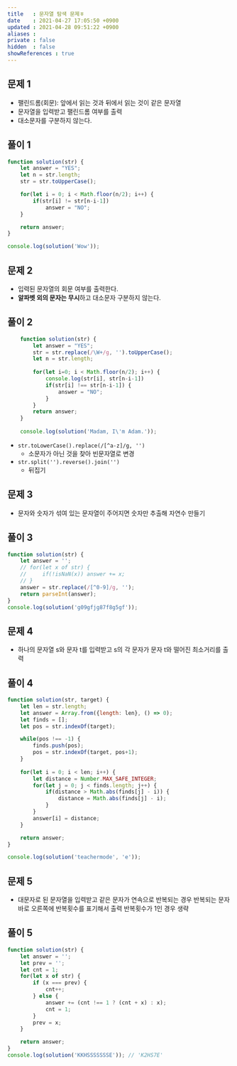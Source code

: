 ```yaml
---
title   : 문자열 탐색 문제ㅎ
date    : 2021-04-27 17:05:50 +0900
updated : 2021-04-28 09:51:22 +0900
aliases : 
private : false
hidden  : false
showReferences : true
---
```

## 문제 1
- 팰린드롬(회문): 앞에서 읽는 것과 뒤에서 읽는 것이 같은 문자열  
- 문자열을 입력받고 팰린드롬 여부를 출력 
- 대소문자를 구분하지 않는다. 

## 풀이 1 
```javascript
function solution(str) {
    let answer = "YES";
    let n = str.length; 
    str = str.toUpperCase();

    for(let i = 0; i < Math.floor(n/2); i++) {
        if(str[i] != str[n-i-1])
            answer = "NO"; 
    }

    return answer;
}

console.log(solution('Wow'));
```

## 문제 2 
- 입력된 문자열의 회문 여부를 출력한다.
- **알파벳 외의 문자는 무시**하고 대소문자 구분하지 않는다. 

## 풀이 2 
```javascript
    function solution(str) {
        let answer = "YES";
        str = str.replace(/\W+/g, '').toUpperCase();
        let n = str.length;
        
        for(let i=0; i < Math.floor(n/2); i++) {
            console.log(str[i], str[n-i-1])
            if(str[i] !== str[n-i-1]) {
                answer = "NO"; 
            }
        }
        return answer;
    }
    
    console.log(solution('Madam, I\'m Adam.'));
```  
- `str.toLowerCase().replace(/[^a-z]/g, '')` 
  - 소문자가 아닌 것을 찾아 빈문자열로 변경 
- `str.split('').reverse().join('')`   
  - 뒤집기

## 문제 3
- 문자와 숫자가 섞여 있는 문자열이 주어지면 숫자만 추출해 자연수 만들기  

## 풀이 3 
```javascript
function solution(str) {
    let answer = '';
    // for(let x of str) {
    //     if(!isNaN(x)) answer += x;
    // }
    answer = str.replace(/[^0-9]/g, '');
    return parseInt(answer);
}
console.log(solution('g09gfjg87f8g5gf'));
```

## 문제 4 
- 하나의 문자열 s와 문자 t를 입력받고 s의 각 문자가 문자 t와 떨어진 최소거리를 출력 

## 풀이 4 
```javascript
function solution(str, target) {
    let len = str.length; 
    let answer = Array.from({length: len}, () => 0);
    let finds = []; 
    let pos = str.indexOf(target);

    while(pos !== -1) {
        finds.push(pos);
        pos = str.indexOf(target, pos+1); 
    }
    
    for(let i = 0; i < len; i++) {
        let distance = Number.MAX_SAFE_INTEGER;
        for(let j = 0; j < finds.length; j++) {
            if(distance > Math.abs(finds[j] - i)) {
                distance = Math.abs(finds[j] - i);
            }
        }
        answer[i] = distance; 
    }

    return answer;
}

console.log(solution('teachermode', 'e'));
```

## 문제 5
- 대문자로 된 문자열을 입력받고 같은 문자가 연속으로 반복되는 경우 반복되는 문자 바로 오른쪽에 반복횟수를 표기해서 출력 반복횟수가 1인 경우 생략

## 풀이 5
```javascript
function solution(str) {
    let answer = '';
    let prev = ''; 
    let cnt = 1; 
    for(let x of str) {
        if (x === prev) {
            cnt++; 
        } else {
            answer += (cnt !== 1 ? (cnt + x) : x); 
            cnt = 1;
        }
        prev = x; 
    }

    return answer;
}
console.log(solution('KKHSSSSSSSE')); // 'K2HS7E'
```